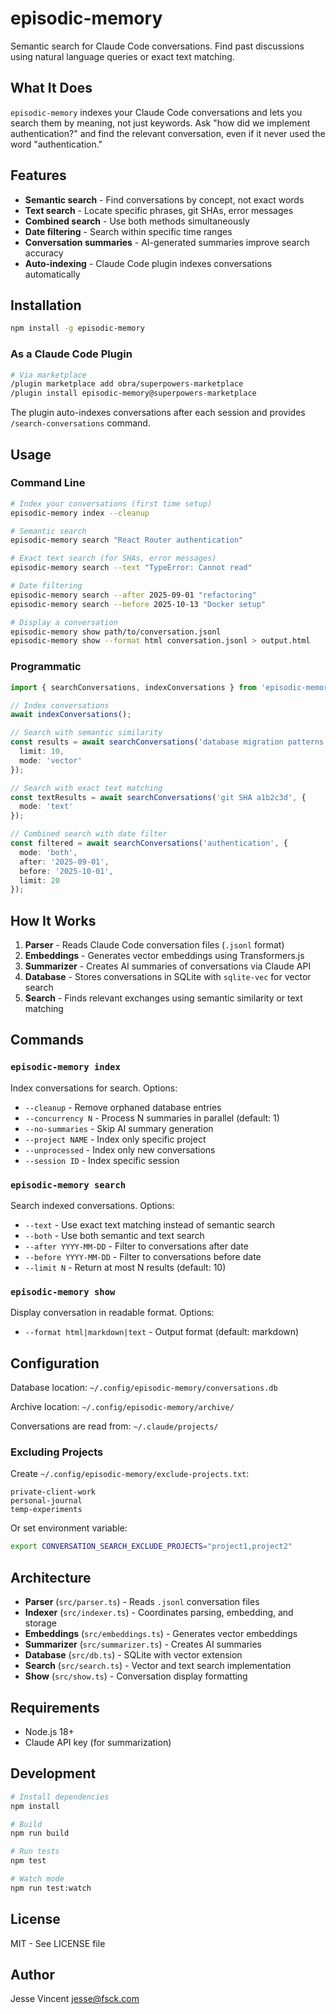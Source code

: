 # episodic-memory

Semantic search for Claude Code conversations. Find past discussions using natural language queries or exact text matching.

## What It Does

`episodic-memory` indexes your Claude Code conversations and lets you search them by meaning, not just keywords. Ask "how did we implement authentication?" and find the relevant conversation, even if it never used the word "authentication."

## Features

- **Semantic search** - Find conversations by concept, not exact words
- **Text search** - Locate specific phrases, git SHAs, error messages
- **Combined search** - Use both methods simultaneously
- **Date filtering** - Search within specific time ranges
- **Conversation summaries** - AI-generated summaries improve search accuracy
- **Auto-indexing** - Claude Code plugin indexes conversations automatically

## Installation

```bash
npm install -g episodic-memory
```

### As a Claude Code Plugin

```bash
# Via marketplace
/plugin marketplace add obra/superpowers-marketplace
/plugin install episodic-memory@superpowers-marketplace
```

The plugin auto-indexes conversations after each session and provides `/search-conversations` command.

## Usage

### Command Line

```bash
# Index your conversations (first time setup)
episodic-memory index --cleanup

# Semantic search
episodic-memory search "React Router authentication"

# Exact text search (for SHAs, error messages)
episodic-memory search --text "TypeError: Cannot read"

# Date filtering
episodic-memory search --after 2025-09-01 "refactoring"
episodic-memory search --before 2025-10-13 "Docker setup"

# Display a conversation
episodic-memory show path/to/conversation.jsonl
episodic-memory show --format html conversation.jsonl > output.html
```

### Programmatic

```typescript
import { searchConversations, indexConversations } from 'episodic-memory';

// Index conversations
await indexConversations();

// Search with semantic similarity
const results = await searchConversations('database migration patterns', {
  limit: 10,
  mode: 'vector'
});

// Search with exact text matching
const textResults = await searchConversations('git SHA a1b2c3d', {
  mode: 'text'
});

// Combined search with date filter
const filtered = await searchConversations('authentication', {
  mode: 'both',
  after: '2025-09-01',
  before: '2025-10-01',
  limit: 20
});
```

## How It Works

1. **Parser** - Reads Claude Code conversation files (`.jsonl` format)
2. **Embeddings** - Generates vector embeddings using Transformers.js
3. **Summarizer** - Creates AI summaries of conversations via Claude API
4. **Database** - Stores conversations in SQLite with `sqlite-vec` for vector search
5. **Search** - Finds relevant exchanges using semantic similarity or text matching

## Commands

### `episodic-memory index`

Index conversations for search. Options:

- `--cleanup` - Remove orphaned database entries
- `--concurrency N` - Process N summaries in parallel (default: 1)
- `--no-summaries` - Skip AI summary generation
- `--project NAME` - Index only specific project
- `--unprocessed` - Index only new conversations
- `--session ID` - Index specific session

### `episodic-memory search`

Search indexed conversations. Options:

- `--text` - Use exact text matching instead of semantic search
- `--both` - Use both semantic and text search
- `--after YYYY-MM-DD` - Filter to conversations after date
- `--before YYYY-MM-DD` - Filter to conversations before date
- `--limit N` - Return at most N results (default: 10)

### `episodic-memory show`

Display conversation in readable format. Options:

- `--format html|markdown|text` - Output format (default: markdown)

## Configuration

Database location: `~/.config/episodic-memory/conversations.db`

Archive location: `~/.config/episodic-memory/archive/`

Conversations are read from: `~/.claude/projects/`

### Excluding Projects

Create `~/.config/episodic-memory/exclude-projects.txt`:

```
private-client-work
personal-journal
temp-experiments
```

Or set environment variable:

```bash
export CONVERSATION_SEARCH_EXCLUDE_PROJECTS="project1,project2"
```

## Architecture

- **Parser** (`src/parser.ts`) - Reads `.jsonl` conversation files
- **Indexer** (`src/indexer.ts`) - Coordinates parsing, embedding, and storage
- **Embeddings** (`src/embeddings.ts`) - Generates vector embeddings
- **Summarizer** (`src/summarizer.ts`) - Creates AI summaries
- **Database** (`src/db.ts`) - SQLite with vector extension
- **Search** (`src/search.ts`) - Vector and text search implementation
- **Show** (`src/show.ts`) - Conversation display formatting

## Requirements

- Node.js 18+
- Claude API key (for summarization)

## Development

```bash
# Install dependencies
npm install

# Build
npm run build

# Run tests
npm test

# Watch mode
npm run test:watch
```

## License

MIT - See LICENSE file

## Author

Jesse Vincent <jesse@fsck.com>
